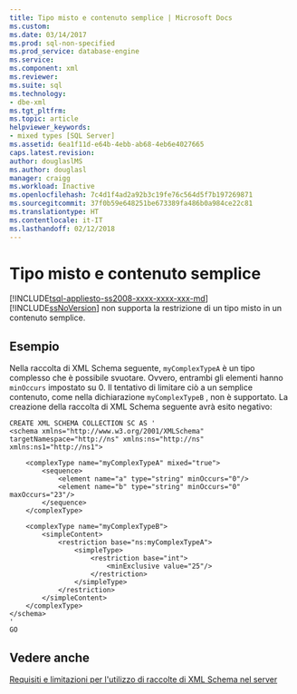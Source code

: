```yaml
---
title: Tipo misto e contenuto semplice | Microsoft Docs
ms.custom: 
ms.date: 03/14/2017
ms.prod: sql-non-specified
ms.prod_service: database-engine
ms.service: 
ms.component: xml
ms.reviewer: 
ms.suite: sql
ms.technology:
- dbe-xml
ms.tgt_pltfrm: 
ms.topic: article
helpviewer_keywords:
- mixed types [SQL Server]
ms.assetid: 6ea1f11d-e64b-4ebb-ab68-4eb6e4027665
caps.latest.revision: 
author: douglaslMS
ms.author: douglasl
manager: craigg
ms.workload: Inactive
ms.openlocfilehash: 7c4d1f4ad2a92b3c19fe76c564d5f7b197269871
ms.sourcegitcommit: 37f0b59e648251be673389fa486b0a984ce22c81
ms.translationtype: HT
ms.contentlocale: it-IT
ms.lasthandoff: 02/12/2018
---
```

# <a name="mixed-type-and-simple-content"></a>Tipo misto e contenuto semplice
[!INCLUDE[tsql-appliesto-ss2008-xxxx-xxxx-xxx-md](../../includes/tsql-appliesto-ss2008-xxxx-xxxx-xxx-md.md)]
  [!INCLUDE[ssNoVersion](../../includes/ssnoversion-md.md)] non supporta la restrizione di un tipo misto in un contenuto semplice.  
  
## <a name="example"></a>Esempio  
 Nella raccolta di XML Schema seguente, `myComplexTypeA` è un tipo complesso che è possibile svuotare. Ovvero, entrambi gli elementi hanno `minOccurs` impostato su 0. Il tentativo di limitare ciò a un semplice contenuto, come nella dichiarazione `myComplexTypeB` , non è supportato. La creazione della raccolta di XML Schema seguente avrà esito negativo:  
  
```  
CREATE XML SCHEMA COLLECTION SC AS '  
<schema xmlns="http://www.w3.org/2001/XMLSchema" targetNamespace="http://ns" xmlns:ns="http://ns"  
xmlns:ns1="http://ns1">  
  
    <complexType name="myComplexTypeA" mixed="true">  
        <sequence>  
            <element name="a" type="string" minOccurs="0"/>  
            <element name="b" type="string" minOccurs="0" maxOccurs="23"/>  
        </sequence>  
    </complexType>  
  
    <complexType name="myComplexTypeB">  
        <simpleContent>  
            <restriction base="ns:myComplexTypeA">  
                <simpleType>  
                    <restriction base="int">  
                        <minExclusive value="25"/>  
                    </restriction>  
                </simpleType>  
            </restriction>  
        </simpleContent>  
    </complexType>  
</schema>  
'  
GO  
```  
  
## <a name="see-also"></a>Vedere anche  
 [Requisiti e limitazioni per l'utilizzo di raccolte di XML Schema nel server](../../relational-databases/xml/requirements-and-limitations-for-xml-schema-collections-on-the-server.md)  
  
  

